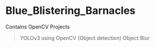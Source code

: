 # Blue_Blistering_Barnacles
Contains OpenCV Projects
> YOLOv3 using OpenCV (Object detection)
> Object Blur
